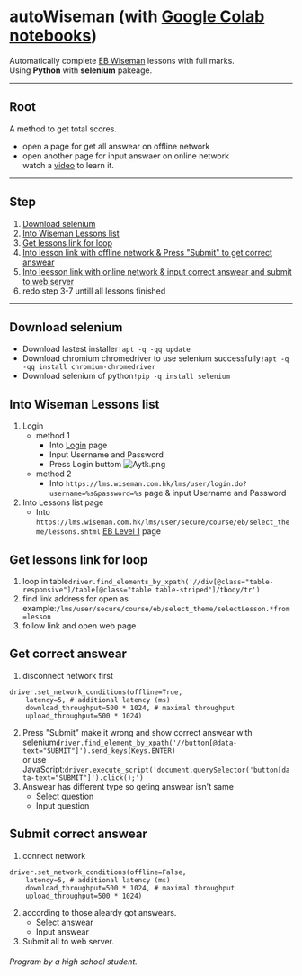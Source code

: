 # autoWiseman (with [Google Colab notebooks](https://colab.research.google.com/github/LDwise/autoWiseman/blob/main/autoWiseman.ipynb))
Automatically complete [EB Wiseman](https://wiseman.com.hk) lessons with full marks.\
Using **Python** with **selenium** pakeage.

---
## Root
A method to get total scores.
- open a page for get all answear on offline network
- open another page for input answaer on online network\
watch a [video](https://youtu.be/xcrjj_qhfiU) to learn it.
---
## Step
1. [Download selenium](#download-selenium)
2. [Into Wiseman Lessons list](#into-wiseman-lessons-list)
3. [Get lessons link for loop](#get-lessons-link-for-loop)
4. [Into lesson link with offline network & Press "Submit" to get correct answear](#get-correct-answear)
5. [Into leesson link with online network & input correct answear and submit to web server](#submit-correct-answear)
6. redo step 3-7 untill all lessons finished
---
## Download selenium
- Download lastest installer`!apt -q -qq update`
- Download chromium chromedriver to use selenium successfully`!apt -q -qq install chromium-chromedriver`
- Download selenium of python`!pip -q install selenium`
## Into Wiseman Lessons list
1. Login
   - method 1
     - Into [Login](https://lms.wiseman.com.hk/lms/user/) page
     - Input Username and Password
     - Press Login buttom
     ![Aytk.png](https://i.qpix.com/2020/12/14/Aytk.png)
   - method 2
     - Into `https://lms.wiseman.com.hk/lms/user/login.do?username=%s&password=%s` page & input Username and Password
2. Into Lessons list page
   - Into `https://lms.wiseman.com.hk/lms/user/secure/course/eb/select_theme/lessons.shtml` [EB Level 1](https://lms.wiseman.com.hk/lms/user/secure/course/eb/select_theme/lessons.shtml) page
## Get lessons link for loop
1. loop in table`driver.find_elements_by_xpath('//div[@class="table-responsive"]/table[@class="table table-striped"]/tbody/tr')`
2. find link address for open as example:`/lms/user/secure/course/eb/select_theme/selectLesson.*from=lesson`
3. follow link and open web page
## Get correct answear
1. disconnect network first
```
driver.set_network_conditions(offline=True,
	latency=5, # additional latency (ms)
	download_throughput=500 * 1024, # maximal throughput
	upload_throughput=500 * 1024)
```
2. Press "Submit" make it wrong and show correct answear with selenium`driver.find_element_by_xpath('//button[@data-text="SUBMIT"]').send_keys(Keys.ENTER)`\
or use JavaScript:`driver.execute_script('document.querySelector('button[data-text="SUBMIT"]').click();')`
3. Answear has different type so geting answear isn't same
   - Select question
   - Input question
## Submit correct answear
1. connect network
```
driver.set_network_conditions(offline=False,
	latency=5, # additional latency (ms)
	download_throughput=500 * 1024, # maximal throughput
	upload_throughput=500 * 1024)
```
2. according to those aleardy got answears.
   - Select answear
   - Input answear
3. Submit all to web server.
###### Program by a high school student.
